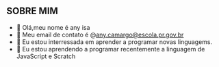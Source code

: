 ## SOBRE MIM ##



- 👋 Olá,meu nome é any isa
- 👀 Meu email de contato é @any.camargo@escola.pr.gov.br
- 🌱 Eu estou interressada em aprender a programar novas linguagems.
- 💞️ Eu estou aprendendo a programar recentemente a linguagem de JavaScript e Scratch
